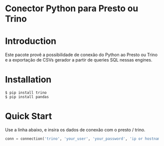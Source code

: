 # Conector Python para Presto ou Trino

# Introduction

Este pacote provê a possibilidade de conexão do Python ao Presto ou Trino e a exportação de CSVs gerador a partir de queries SQL nessas engines.

# Installation

```
$ pip install trino
$ pip install pandas

```

# Quick Start

Use a linha abaixo, e insira os dados de conexão com o presto / trino.

```python
conn = connection('trino', 'your_user', 'your_password', 'ip or hostname from server', 'port_number', 'your_database')
```
